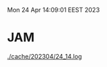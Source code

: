 Mon 24 Apr 14:09:01 EEST 2023
# JAM
<a href='./cache/202304/24_14.log'>./cache/202304/24_14.log</a>
